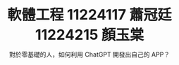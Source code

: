 <p align="center"><font size="6"><b>軟體工程 11224117 蕭冠廷 11224215 顏玉棠</b></font></p>

<p align="center">對於零基礎的人，如何利用 ChatGPT 開發出自己的 APP？</p>

